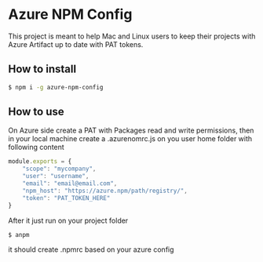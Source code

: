 # Azure NPM Config

This project is meant to help Mac and Linux users to keep their projects with Azure Artifact up to date with PAT tokens.

## How to install

```bash
$ npm i -g azure-npm-config
```

## How to use

On Azure side create a PAT with Packages read and write permissions, then in your local machine create a .azurenomrc.js on you user home folder with following content

```javascript
module.exports = {
    "scope": "mycompany",
    "user": "username",
    "email": "email@email.com",
    "npm_host": "https://azure.npm/path/registry/",
    "token": "PAT_TOKEN_HERE"
}
```

After it just run on your project folder

```bash
$ anpm
```

it should create .npmrc based on your azure config

